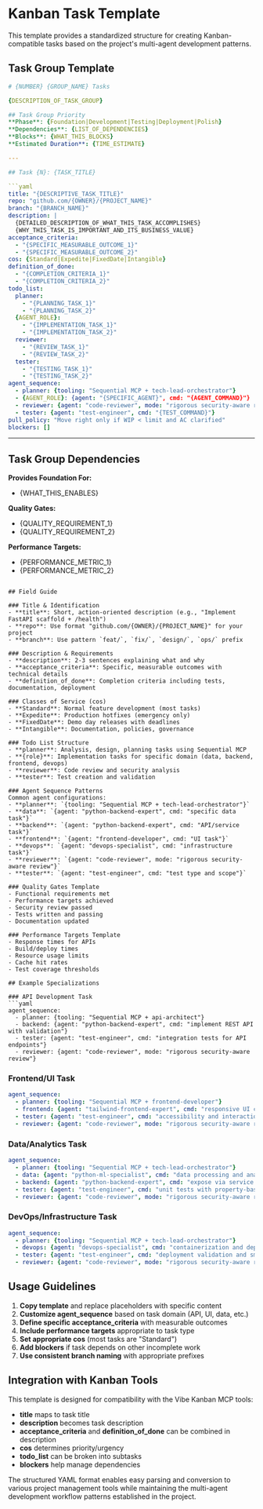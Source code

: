 # Kanban Task Template

This template provides a standardized structure for creating Kanban-compatible tasks based on the project's multi-agent development patterns.

## Task Group Template

```yaml
# {NUMBER} {GROUP_NAME} Tasks

{DESCRIPTION_OF_TASK_GROUP}

## Task Group Priority
**Phase**: {Foundation|Development|Testing|Deployment|Polish}
**Dependencies**: {LIST_OF_DEPENDENCIES}
**Blocks**: {WHAT_THIS_BLOCKS}
**Estimated Duration**: {TIME_ESTIMATE}

---

## Task {N}: {TASK_TITLE}

```yaml
title: "{DESCRIPTIVE_TASK_TITLE}"
repo: "github.com/{OWNER}/{PROJECT_NAME}"
branch: "{BRANCH_NAME}"
description: |
  {DETAILED_DESCRIPTION_OF_WHAT_THIS_TASK_ACCOMPLISHES}
  {WHY_THIS_TASK_IS_IMPORTANT_AND_ITS_BUSINESS_VALUE}
acceptance_criteria:
  - "{SPECIFIC_MEASURABLE_OUTCOME_1}"
  - "{SPECIFIC_MEASURABLE_OUTCOME_2}"
cos: {Standard|Expedite|FixedDate|Intangible}
definition_of_done:
  - "{COMPLETION_CRITERIA_1}"
  - "{COMPLETION_CRITERIA_2}"
todo_list:
  planner:
    - "{PLANNING_TASK_1}"
    - "{PLANNING_TASK_2}"
  {AGENT_ROLE}:
    - "{IMPLEMENTATION_TASK_1}"
    - "{IMPLEMENTATION_TASK_2}"
  reviewer:
    - "{REVIEW_TASK_1}"
    - "{REVIEW_TASK_2}"
  tester:
    - "{TESTING_TASK_1}"
    - "{TESTING_TASK_2}"
agent_sequence:
  - planner: {tooling: "Sequential MCP + tech-lead-orchestrator"}
  - {AGENT_ROLE}: {agent: "{SPECIFIC_AGENT}", cmd: "{AGENT_COMMAND}"}
  - reviewer: {agent: "code-reviewer", mode: "rigorous security-aware review"}
  - tester: {agent: "test-engineer", cmd: "{TEST_COMMAND}"}
pull_policy: "Move right only if WIP < limit and AC clarified"
blockers: []
```

---

## Task Group Dependencies

**Provides Foundation For:**
- {WHAT_THIS_ENABLES}

**Quality Gates:**
- {QUALITY_REQUIREMENT_1}
- {QUALITY_REQUIREMENT_2}

**Performance Targets:**
- {PERFORMANCE_METRIC_1}
- {PERFORMANCE_METRIC_2}
```

## Field Guide

### Title & Identification
- **title**: Short, action-oriented description (e.g., "Implement FastAPI scaffold + /health")
- **repo**: Use format "github.com/{OWNER}/{PROJECT_NAME}" for your project
- **branch**: Use pattern `feat/`, `fix/`, `design/`, `ops/` prefix

### Description & Requirements
- **description**: 2-3 sentences explaining what and why
- **acceptance_criteria**: Specific, measurable outcomes with technical details
- **definition_of_done**: Completion criteria including tests, documentation, deployment

### Classes of Service (cos)
- **Standard**: Normal feature development (most tasks)
- **Expedite**: Production hotfixes (emergency only)
- **FixedDate**: Demo day releases with deadlines
- **Intangible**: Documentation, policies, governance

### Todo List Structure
- **planner**: Analysis, design, planning tasks using Sequential MCP
- **{role}**: Implementation tasks for specific domain (data, backend, frontend, devops)
- **reviewer**: Code review and security analysis
- **tester**: Test creation and validation

### Agent Sequence Patterns
Common agent configurations:
- **planner**: `{tooling: "Sequential MCP + tech-lead-orchestrator"}`
- **data**: `{agent: "python-backend-expert", cmd: "specific data task"}`
- **backend**: `{agent: "python-backend-expert", cmd: "API/service task"}`
- **frontend**: `{agent: "frontend-developer", cmd: "UI task"}`
- **devops**: `{agent: "devops-specialist", cmd: "infrastructure task"}`
- **reviewer**: `{agent: "code-reviewer", mode: "rigorous security-aware review"}`
- **tester**: `{agent: "test-engineer", cmd: "test type and scope"}`

### Quality Gates Template
- Functional requirements met
- Performance targets achieved
- Security review passed
- Tests written and passing
- Documentation updated

### Performance Targets Template
- Response times for APIs
- Build/deploy times
- Resource usage limits
- Cache hit rates
- Test coverage thresholds

## Example Specializations

### API Development Task
```yaml
agent_sequence:
  - planner: {tooling: "Sequential MCP + api-architect"}
  - backend: {agent: "python-backend-expert", cmd: "implement REST API with validation"}
  - tester: {agent: "test-engineer", cmd: "integration tests for API endpoints"}
  - reviewer: {agent: "code-reviewer", mode: "rigorous security-aware review"}
```

### Frontend/UI Task
```yaml
agent_sequence:
  - planner: {tooling: "Sequential MCP + frontend-developer"}
  - frontend: {agent: "tailwind-frontend-expert", cmd: "responsive UI components"}
  - tester: {agent: "test-engineer", cmd: "accessibility and interaction tests"}
  - reviewer: {agent: "code-reviewer", mode: "rigorous security-aware review"}
```

### Data/Analytics Task
```yaml
agent_sequence:
  - planner: {tooling: "Sequential MCP + tech-lead-orchestrator"}
  - data: {agent: "python-ml-specialist", cmd: "data processing and analysis"}
  - backend: {agent: "python-backend-expert", cmd: "expose via service layer"}
  - tester: {agent: "test-engineer", cmd: "unit tests with property-based testing"}
  - reviewer: {agent: "code-reviewer", mode: "rigorous security-aware review"}
```

### DevOps/Infrastructure Task
```yaml
agent_sequence:
  - planner: {tooling: "Sequential MCP + tech-lead-orchestrator"}
  - devops: {agent: "devops-specialist", cmd: "containerization and deployment"}
  - tester: {agent: "test-engineer", cmd: "deployment validation and smoke tests"}
  - reviewer: {agent: "code-reviewer", mode: "rigorous security-aware review"}
```

## Usage Guidelines

1. **Copy template** and replace placeholders with specific content
2. **Customize agent_sequence** based on task domain (API, UI, data, etc.)
3. **Define specific acceptance_criteria** with measurable outcomes
4. **Include performance targets** appropriate to task type
5. **Set appropriate cos** (most tasks are "Standard")
6. **Add blockers** if task depends on other incomplete work
7. **Use consistent branch naming** with appropriate prefixes

## Integration with Kanban Tools

This template is designed for compatibility with the Vibe Kanban MCP tools:
- **title** maps to task title
- **description** becomes task description  
- **acceptance_criteria** and **definition_of_done** can be combined in description
- **cos** determines priority/urgency
- **todo_list** can be broken into subtasks
- **blockers** help manage dependencies

The structured YAML format enables easy parsing and conversion to various project management tools while maintaining the multi-agent development workflow patterns established in the project.